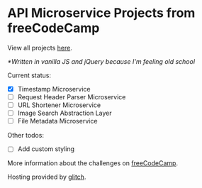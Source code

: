 API Microservice Projects from freeCodeCamp
=========================

View all projects [here](https://fierce-sociology.glitch.me/).

*\*Written in vanilla JS and jQuery because I'm feeling old school*

Current status:
- [x] Timestamp Microservice
- [ ] Request Header Parser Microservice
- [ ] URL Shortener Microservice
- [ ] Image Search Abstraction Layer
- [ ] File Metadata Microservice

Other todos:
- [ ] Add custom styling

More information about the challenges on [freeCodeCamp](https://www.freecodecamp.org/challenges/get-set-for-our-api-development-projects).

Hosting provided by [glitch](https://glitch.com).